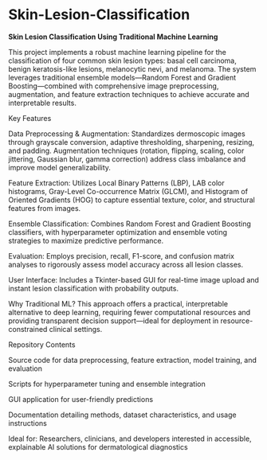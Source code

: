 # Skin-Lesion-Classification
**Skin Lesion Classification Using Traditional Machine Learning**

This project implements a robust machine learning pipeline for the classification of four common skin lesion types: basal cell carcinoma, benign keratosis-like lesions, melanocytic nevi, and melanoma. The system leverages traditional ensemble models—Random Forest and Gradient Boosting—combined with comprehensive image preprocessing, augmentation, and feature extraction techniques to achieve accurate and interpretable results.

Key Features

Data Preprocessing & Augmentation: Standardizes dermoscopic images through grayscale conversion, adaptive thresholding, sharpening, resizing, and padding. Augmentation techniques (rotation, flipping, scaling, color jittering, Gaussian blur, gamma correction) address class imbalance and improve model generalizability.

Feature Extraction: Utilizes Local Binary Patterns (LBP), LAB color histograms, Gray-Level Co-occurrence Matrix (GLCM), and Histogram of Oriented Gradients (HOG) to capture essential texture, color, and structural features from images.

Ensemble Classification: Combines Random Forest and Gradient Boosting classifiers, with hyperparameter optimization and ensemble voting strategies to maximize predictive performance.

Evaluation: Employs precision, recall, F1-score, and confusion matrix analyses to rigorously assess model accuracy across all lesion classes.

User Interface: Includes a Tkinter-based GUI for real-time image upload and instant lesion classification with probability outputs.

Why Traditional ML?
This approach offers a practical, interpretable alternative to deep learning, requiring fewer computational resources and providing transparent decision support—ideal for deployment in resource-constrained clinical settings.

Repository Contents

Source code for data preprocessing, feature extraction, model training, and evaluation

Scripts for hyperparameter tuning and ensemble integration

GUI application for user-friendly predictions

Documentation detailing methods, dataset characteristics, and usage instructions

Ideal for: Researchers, clinicians, and developers interested in accessible, explainable AI solutions for dermatological diagnostics
